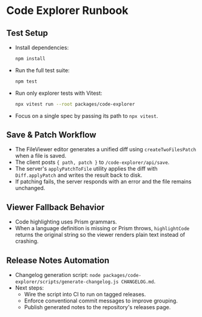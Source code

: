# Code Explorer Runbook

## Test Setup
- Install dependencies:
  ```bash
  npm install
  ```
- Run the full test suite:
  ```bash
  npm test
  ```
- Run only explorer tests with Vitest:
  ```bash
  npx vitest run --root packages/code-explorer
  ```
- Focus on a single spec by passing its path to `npx vitest`.

## Save & Patch Workflow
- The FileViewer editor generates a unified diff using `createTwoFilesPatch` when a file is saved.
- The client posts `{ path, patch }` to `/code-explorer/api/save`.
- The server's `applyPatchToFile` utility applies the diff with `Diff.applyPatch` and writes the result back to disk.
- If patching fails, the server responds with an error and the file remains unchanged.

## Viewer Fallback Behavior
- Code highlighting uses Prism grammars.
- When a language definition is missing or Prism throws, `highlightCode` returns the original string so the viewer renders plain text instead of crashing.

## Release Notes Automation
- Changelog generation script: `node packages/code-explorer/scripts/generate-changelog.js CHANGELOG.md`.
- Next steps:
  - Wire the script into CI to run on tagged releases.
  - Enforce conventional commit messages to improve grouping.
  - Publish generated notes to the repository's releases page.
